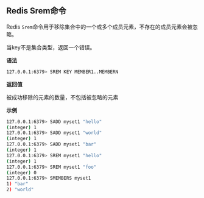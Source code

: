 ## Redis Srem命令

Redis `Srem`命令用于移除集合中的一个或多个成员元素，不存在的成员元素会被忽略。

当key不是集合类型，返回一个错误。

**语法**

```bash
127.0.0.1:6379> SREM KEY MEMBER1..MEMBERN
```

**返回值**

被成功移除的元素的数量，不包括被忽略的元素

**示例**

```bash
127.0.0.1:6379> SADD myset1 "hello"
(integer) 1
127.0.0.1:6379> SADD myset1 "world"
(integer) 1
127.0.0.1:6379> SADD myset1 "bar"
(integer) 1
127.0.0.1:6379> SREM myset1 "hello"
(integer) 1
127.0.0.1:6379> SREM myset1 "foo"
(integer) 0
127.0.0.1:6379> SMEMBERS myset1
1) "bar"
2) "world"
```
